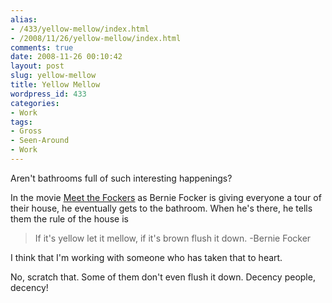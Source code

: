 ```yaml
---
alias:
- /433/yellow-mellow/index.html
- /2008/11/26/yellow-mellow/index.html
comments: true
date: 2008-11-26 00:10:42
layout: post
slug: yellow-mellow
title: Yellow Mellow
wordpress_id: 433
categories:
- Work
tags:
- Gross
- Seen-Around
- Work
---
```


Aren't bathrooms full of such interesting happenings? 

In the movie [Meet the Fockers](http://www.imdb.com/title/tt0290002/) as Bernie Focker is giving everyone a tour of their house, he eventually gets to the bathroom.  When he's there, he tells them the rule of the house is



> If it's yellow let it mellow, if it's brown flush it down.
-Bernie Focker



I think that I'm working with someone who has taken that to heart.

No, scratch that.  Some of them don't even flush it down.  Decency people, decency!
